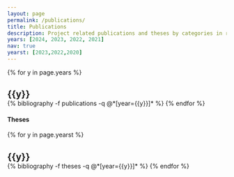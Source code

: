 ```yaml
---
layout: page
permalink: /publications/
title: Publications
description: Project related publications and theses by categories in reversed chronological order.
years: [2024, 2023, 2022, 2021]
nav: true
yearst: [2023,2022,2020]
---
```


<div class="publications">

{% for y in page.years %}
  <h2 style="margin-bottom:0" class="year">{{y}}</h2>
  {% bibliography -f publications -q @*[year={{y}}]* %}
{% endfor %}

</div>

#### Theses

<div class=publications>

{% for y in page.yearst %}
  <h2 style="margin-bottom:0" class="year">{{y}}</h2>
  {% bibliography -f theses -q @*[year={{y}}]* %}
{% endfor %}

</div>